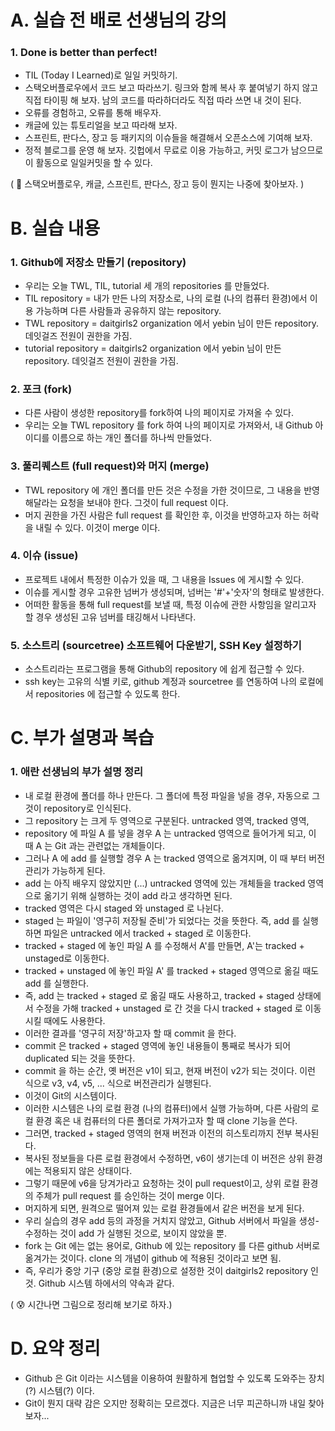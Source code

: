 # A. 실습 전 배로 선생님의 강의

### 1. Done is better than perfect!
- TIL (Today I Learned)로 일일 커밋하기. 
- 스택오버플로우에서 코드 보고 따라쓰기. 링크와 함께 복사 후 붙여넣기 하지 않고 직접 타이핑 해 보자. 남의 코드를 따라하더라도 직접 따라 쓰면 내 것이 된다.
- 오류를 경험하고, 오류를 통해 배우자.
- 캐글에 있는 튜토리얼을 보고 따라해 보자.
- 스프린트, 판다스, 장고 등 패키지의 이슈들을 해결해서 오픈소스에 기여해 보자.
- 정적 블로그를 운영 해 보자. 깃헙에서 무료로 이용 가능하고, 커밋 로그가 남으므로 이 활동으로 일일커밋을 할 수 있다. 

( 🤔 스택오버플로우, 캐글, 스프린트, 판다스, 장고 등이 뭔지는 나중에 찾아보자. ) 

# B. 실습 내용 

### 1. Github에 저장소 만들기 (repository)
- 우리는 오늘 TWL, TIL, tutorial 세 개의 repositories 를 만들었다.
- TIL repository = 내가 만든 나의 저장소로, 나의 로컬 (나의 컴퓨터 환경)에서 이용 가능하며 다른 사람들과 공유하지 않는 repository.
- TWL repository = daitgirls2 organization 에서 yebin 님이 만든 repository. 데잇걸즈 전원이 권한을 가짐.
- tutorial repository = daitgirls2 organization 에서 yebin 님이 만든 repository. 데잇걸즈 전원이 권한을 가짐. 

### 2. 포크 (fork) 
- 다른 사람이 생성한 repository를 fork하여 나의 페이지로 가져올 수 있다. 
- 우리는 오늘 TWL repository 를 fork 하여 나의 페이지로 가져와서, 내 Github 아이디를 이름으로 하는 개인 폴더를 하나씩 만들었다.

### 3. 풀리퀘스트 (full request)와 머지 (merge) 
- TWL repository 에 개인 폴더를 만든 것은 수정을 가한 것이므로, 그 내용을 반영해달라는 요청을 보내야 한다. 그것이 full request 이다. 
- 머지 권한을 가진 사람은 full request 를 확인한 후, 이것을 반영하고자 하는 허락을 내릴 수 있다. 이것이 merge 이다. 

### 4. 이슈 (issue) 
- 프로젝트 내에서 특정한 이슈가 있을 때, 그 내용을 Issues 에 게시할 수 있다.
- 이슈를 게시할 경우 고유한 넘버가 생성되며, 넘버는 '#'+'숫자'의 형태로 발생한다.
- 어떠한 활동을 통해 full request를 보낼 때, 특정 이슈에 관한 사항임을 알리고자 할 경우 생성된 고유 넘버를 태깅해서 나타낸다. 

### 5. 소스트리 (sourcetree) 소프트웨어 다운받기, SSH Key 설정하기
- 소스트리라는 프로그램을 통해 Github의 repository 에 쉽게 접근할 수 있다.
- ssh key는 고유의 식별 키로, github 계정과 sourcetree 를 연동하여 나의 로컬에서 repositories 에 접근할 수 있도록 한다. 

# C. 부가 설명과 복습 

### 1. 애란 선생님의 부가 설명 정리
- 내 로컬 환경에 폴더를 하나 만든다. 그 폴더에 특정 파일을 넣을 경우, 자동으로 그것이 repository로 인식된다. 
- 그 repository 는 크게 두 영역으로 구분된다. untracked 영역, tracked 영역, 
- repository 에 파일 A 를 넣을 경우 A 는 untracked 영역으로 들어가게 되고, 이 때 A 는 Git 과는 관련없는 개체들이다.
- 그러나 A 에 add 를 실행할 경우 A 는 tracked 영역으로 옮겨지며, 이 때 부터 버전 관리가 가능하게 된다.
- add 는 아직 배우지 않았지만 (...) untracked 영역에 있는 개체들을 tracked 영역으로 옮기기 위해 실행하는 것이 add 라고 생각하면 된다. 
- tracked 영역은 다시 staged 와 unstaged 로 나뉜다.
- staged 는 파일이 '영구히 저장될 준비'가 되었다는 것을 뜻한다. 즉, add 를 실행하면 파일은 untracked 에서 tracked + staged 로 이동한다.
- tracked + staged 에 놓인 파일 A 를 수정해서 A'를 만들면, A'는 tracked + unstaged로 이동한다.
- tracked + unstaged 에 놓인 파일 A' 를 tracked + staged 영역으로 옮길 때도 add 를 실행한다.
- 즉, add 는 tracked + staged 로 옮길 때도 사용하고, tracked + staged 상태에서 수정을 가해 tracked + unstaged 로 간 것을 다시 tracked + staged 로 이동시킬 때에도 사용한다.
- 이러한 결과를 '영구히 저장'하고자 할 때 commit 을 한다. 
- commit 은 tracked + staged 영역에 놓인 내용들이 통째로 복사가 되어 duplicated 되는 것을 뜻한다. 
- commit 을 하는 순간, 옛 버전은 v1이 되고, 현재 버전이 v2가 되는 것이다. 이런 식으로 v3, v4, v5, ... 식으로 버전관리가 실행된다.
- 이것이 Git의 시스템이다.
- 이러한 시스템은 나의 로컬 환경 (나의 컴퓨터)에서 실행 가능하며, 다른 사람의 로컬 환경 혹은 내 컴퓨터의 다른 폴더로 가져가고자 할 때 clone 기능을 쓴다.
- 그러면, tracked + staged 영역의 현재 버전과 이전의 히스토리까지 전부 복사된다.
- 복사된 정보들을 다른 로컬 환경에서 수정하면, v6이 생기는데 이 버전은 상위 환경에는 적용되지 않은 상태이다. 
- 그렇기 때문에 v6을 당겨가라고 요청하는 것이 pull request이고, 상위 로컬 환경의 주체가 pull request 를 승인하는 것이 merge 이다.
- 머지하게 되면, 원격으로 떨어져 있는 로컬 환경들에서 같은 버전을 보게 된다. 
- 우리 실습의 경우 add 등의 과정을 거치지 않았고, Github 서버에서 파일을 생성-수정하는 것이 add 가 실행된 것으로, 보이지 않았을 뿐. 
- fork 는 Git 에는 없는 용어로, Github 에 있는 repository 를 다른 github 서버로 옮겨가는 것이다. clone 의 개념이 github 에 적용된 것이라고 보면 됨. 
- 즉, 우리가 중앙 기구 (중앙 로컬 환경)으로 설정한 것이 daitgirls2 repository 인 것. Github 시스템 하에서의 약속과 같다.

( 😰 시간나면 그림으로 정리해 보기로 하자.)

# D. 요약 정리 
- Github 은 Git 이라는 시스템을 이용하여 원활하게 협업할 수 있도록 도와주는 장치(?) 시스템(?) 이다.
- Git이 뭔지 대략 감은 오지만 정확히는 모르겠다. 지금은 너무 피곤하니까 내일 찾아보자...




